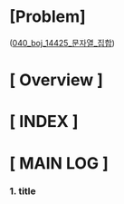 # [Problem]
([040_boj_14425_문자열_집합](../boj_036/040_boj_14425_문자열_집합.cpp))
# [ Overview ]

# [ INDEX ]

# [ MAIN LOG ]
### 1. title
